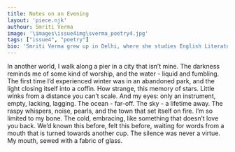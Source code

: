 ```yaml
---
title: Notes on an Evening
layout: 'piece.njk'
authour: Smriti Verma
image: '\images\issue4img\sverma_poetry4.jpg'
tags: ["issue4", "poetry"]
bio: 'Smriti Verma grew up in Delhi, where she studies English Literature at the University of Delhi. Her interests include film, literature, and creative writing. Her poetry and fiction have appeared in Adroit Journal, B O D Y, Word Riot, Open Road Review, Coldnoon and Four Quarters Review, among others. She is the recipient of the 2015 Save The Earth Poetry Prize as well as an alumna of the Adroit Journal Mentorship Program and GKA Writing Studio. She also works with Times of India, Khoon - an NGO for Blood Donation, and Talk Happy Therapy. She is currently a part of Slam Out Loud’s Jijivisha Fellowship, and enjoys working as a Poetry Editor for Inklette and Ideate Review.'
---
```

In another world, I walk along a pier in a city that isn’t mine. The darkness
reminds me of some kind of worship, and the water - liquid and fumbling.
The first time I’d experienced winter was in an abandoned park, and the light
closing itself into a coffin. How strange, this memory of stars. Little winks
from a distance you can’t scale. And my eyes: only an instrument, empty,
lacking, lagging. The ocean - far-off. The sky - a lifetime away. The raspy
whispers, noise, pearls, and the town that set itself on fire. I’m so limited to my bone.
The cold, embracing, like something that doesn’t love you back. We’d known
this before, felt this before, waiting for words from a mouth that is turned towards
another cup. The silence was never a virtue. My mouth, sewed with a fabric of glass.